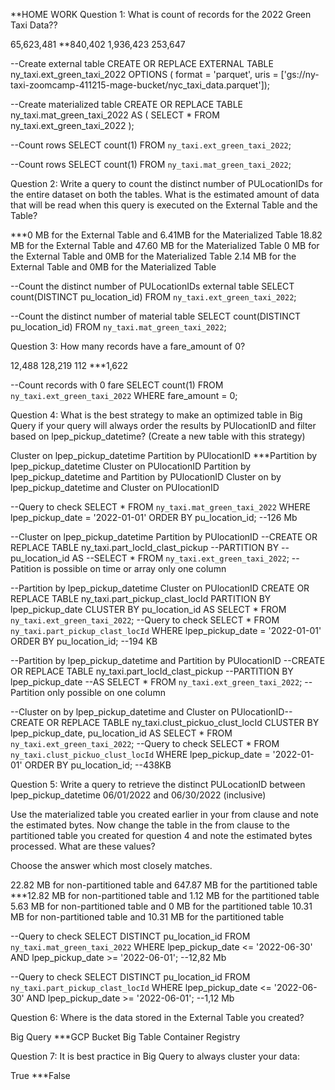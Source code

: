 **HOME WORK
Question 1: What is count of records for the 2022 Green Taxi Data??

65,623,481
**840,402
1,936,423
253,647

--Create external table
CREATE OR REPLACE EXTERNAL TABLE ny_taxi.ext_green_taxi_2022
OPTIONS ( format = 'parquet',
          uris  =  ['gs://ny-taxi-zoomcamp-411215-mage-bucket/nyc_taxi_data.parquet']);

--Create materialized table
CREATE OR REPLACE TABLE ny_taxi.mat_green_taxi_2022
AS ( SELECT * FROM ny_taxi.ext_green_taxi_2022 );

--Count rows
SELECT count(1) FROM `ny_taxi.ext_green_taxi_2022`;

--Count rows
SELECT count(1) FROM `ny_taxi.mat_green_taxi_2022`;


Question 2:
Write a query to count the distinct number of PULocationIDs for the entire dataset on both the tables.
What is the estimated amount of data that will be read when this query is executed on the External Table and the Table?

***0 MB for the External Table and 6.41MB for the Materialized Table
18.82 MB for the External Table and 47.60 MB for the Materialized Table
0 MB for the External Table and 0MB for the Materialized Table
2.14 MB for the External Table and 0MB for the Materialized Table

--Count the distinct number of PULocationIDs external table
SELECT count(DISTINCT pu_location_id) FROM `ny_taxi.ext_green_taxi_2022`;

--Count the distinct number of material table
SELECT count(DISTINCT pu_location_id) FROM `ny_taxi.mat_green_taxi_2022`;

Question 3:
How many records have a fare_amount of 0?

12,488
128,219
112
***1,622

--Count records with 0 fare
SELECT count(1) FROM `ny_taxi.ext_green_taxi_2022`
WHERE fare_amount = 0;


Question 4:
What is the best strategy to make an optimized table in Big Query if your query will always order the results by PUlocationID and filter based on lpep_pickup_datetime? (Create a new table with this strategy)

Cluster on lpep_pickup_datetime Partition by PUlocationID
***Partition by lpep_pickup_datetime Cluster on PUlocationID
Partition by lpep_pickup_datetime and Partition by PUlocationID
Cluster on by lpep_pickup_datetime and Cluster on PUlocationID

--Query to check
SELECT * FROM `ny_taxi.mat_green_taxi_2022`
WHERE lpep_pickup_date = '2022-01-01'
ORDER BY pu_location_id;
--126 Mb

--Cluster on lpep_pickup_datetime Partition by PUlocationID
--CREATE OR REPLACE TABLE ny_taxi.part_locId_clast_pickup 
--PARTITION BY
--pu_location_id AS
--SELECT * FROM `ny_taxi.ext_green_taxi_2022`;
--Patition is possible on time or array only one column

--Partition by lpep_pickup_datetime Cluster on PUlocationID
CREATE OR REPLACE TABLE ny_taxi.part_pickup_clast_locId 
PARTITION BY lpep_pickup_date 
CLUSTER BY pu_location_id
AS SELECT * FROM `ny_taxi.ext_green_taxi_2022`;
--Query to check
SELECT * FROM `ny_taxi.part_pickup_clast_locId`
WHERE lpep_pickup_date = '2022-01-01'
ORDER BY pu_location_id;
--194 KB

--Partition by lpep_pickup_datetime and Partition by PUlocationID
--CREATE OR REPLACE TABLE ny_taxi.part_locId_clast_pickup 
--PARTITION BY lpep_pickup_date 
--AS SELECT * FROM `ny_taxi.ext_green_taxi_2022`;
--Partition only possible on one column

--Cluster on by lpep_pickup_datetime and Cluster on PUlocationID--
CREATE OR REPLACE TABLE ny_taxi.clust_pickuo_clust_locId 
CLUSTER BY
lpep_pickup_date, pu_location_id AS
SELECT * FROM `ny_taxi.ext_green_taxi_2022`;
--Query to check
SELECT * FROM `ny_taxi.clust_pickuo_clust_locId`
WHERE lpep_pickup_date = '2022-01-01'
ORDER BY pu_location_id;
--438KB

Question 5:
Write a query to retrieve the distinct PULocationID between lpep_pickup_datetime 06/01/2022 and 06/30/2022 (inclusive)

Use the materialized table you created earlier in your from clause and note the estimated bytes. Now change the table in the from clause to the partitioned table you created for question 4 and note the estimated bytes processed. What are these values?

Choose the answer which most closely matches.

22.82 MB for non-partitioned table and 647.87 MB for the partitioned table
***12.82 MB for non-partitioned table and 1.12 MB for the partitioned table
5.63 MB for non-partitioned table and 0 MB for the partitioned table
10.31 MB for non-partitioned table and 10.31 MB for the partitioned table

--Query to check
SELECT DISTINCT pu_location_id FROM `ny_taxi.mat_green_taxi_2022`
WHERE lpep_pickup_date <= '2022-06-30' AND lpep_pickup_date >= '2022-06-01';
--12,82 Mb


--Query to check
SELECT DISTINCT pu_location_id FROM `ny_taxi.part_pickup_clast_locId`
WHERE lpep_pickup_date <= '2022-06-30' AND lpep_pickup_date >= '2022-06-01';
--1,12 Mb


Question 6:
Where is the data stored in the External Table you created?

Big Query
***GCP Bucket
Big Table
Container Registry

Question 7:
It is best practice in Big Query to always cluster your data:

True
***False






